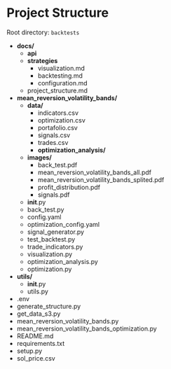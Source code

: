 # Project Structure

Root directory: `backtests`

- **docs/**
    - **api**
    - **strategies**
        - visualization.md
        - backtesting.md
        - configuration.md
    - project_structure.md
- **mean_reversion_volatility_bands/**
    - **data/**
        - indicators.csv
        - optimization.csv
        - portafolio.csv
        - signals.csv
        - trades.csv
        - **optimization_analysis/**
   - **images/**
      - back_test.pdf
      - mean_reversion_volatility_bands_all.pdf
      - mean_reversion_volatility_bands_splited.pdf
      - profit_distribution.pdf
      - signals.pdf
  - __init__.py
  - back_test.py
  - config.yaml
  - optimization_config.yaml
  - signal_generator.py
  - test_backtest.py
  - trade_indicators.py
  - visualization.py
  - optimization_analysis.py
  - optimization.py
- **utils/**
    - __init__.py
    - utils.py
- .env
- generate_structure.py
- get_data_s3.py
- mean_reversion_volatility_bands.py
- mean_reversion_volatility_bands_optimization.py
- README.md
- requirements.txt
- setup.py
- sol_price.csv